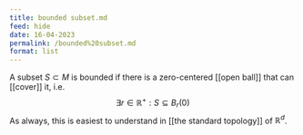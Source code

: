 ```yaml
---
title: bounded subset.md
feed: hide
date: 16-04-2023
permalink: /bounded%20subset.md
format: list
---
```



A subset $S\subset M$ is bounded if there is a zero-centered [[open ball]] that can [[cover]] it, i.e. $$\exists r\in\mathbb R^+: S\subseteq B_r(0)$$
As always, this is easiest to understand in [[the standard topology]] of $\mathbb R^d$.